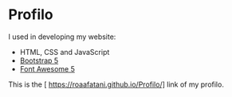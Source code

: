 # Profilo

I used in developing my website: 
* HTML, CSS and JavaScript
* [Bootstrap 5](https://getbootstrap.com/docs/5.0/getting-started/introduction/)
* [Font Awesome 5](https://fontawesome.com/)

This is the [ https://roaafatani.github.io/Profilo/] link of my profilo. 
